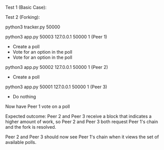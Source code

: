 Test 1 (Basic Case):

Test 2 (Forking):

python3 tracker.py 50000

python3 app.py 50003 127.0.0.1 50000 1 (Peer 1)

* Create a poll
* Vote for an option in the poll
* Vote for an option in the poll

python3 app.py 50002 127.0.0.1 50000 1 (Peer 2)
* Create a poll

python3 app.py 50001 127.0.0.1 50000 1 (Peer 3)
* Do nothing

Now have Peer 1 vote on a poll

Expected outcome: Peer 2 and Peer 3 receive a block that indicates a higher amount of work,
so Peer 2 and Peer 3 both request Peer 1's chain and the fork is resolved.

Peer 2 and Peer 3 should now see Peer 1's chain when it views the set of available polls.
